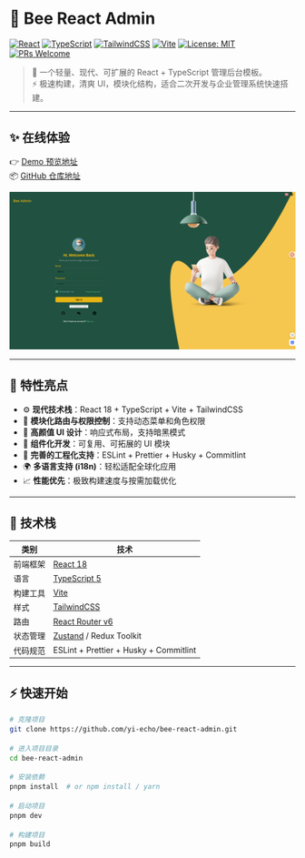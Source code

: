 # 🐝 Bee React Admin

[![React](https://img.shields.io/badge/React-18.0+-61DAFB?logo=react)](https://react.dev/)
[![TypeScript](https://img.shields.io/badge/TypeScript-5.0+-3178C6?logo=typescript)](https://www.typescriptlang.org/)
[![TailwindCSS](https://img.shields.io/badge/TailwindCSS-3.0+-38BDF8?logo=tailwind-css)](https://tailwindcss.com/)
[![Vite](https://img.shields.io/badge/Vite-4.0+-646CFF?logo=vite)](https://vitejs.dev/)
[![License: MIT](https://img.shields.io/badge/License-MIT-yellow.svg)](LICENSE)
[![PRs Welcome](https://img.shields.io/badge/PRs-welcome-brightgreen.svg)](./CONTRIBUTING.md)

> 🧩 一个轻量、现代、可扩展的 React + TypeScript 管理后台模板。  
> ⚡️ 极速构建，清爽 UI，模块化结构，适合二次开发与企业管理系统快速搭建。

---

## ✨ 在线体验

👉 [Demo 预览地址](https://bee-react-admin.vercel.app/)  
📦 [GitHub 仓库地址](https://github.com/yi-echo/bee-react-admin)

![Bee React Admin Preview](./public/preview.png)

---

## 🚀 特性亮点

- ⚙️ **现代技术栈**：React 18 + TypeScript + Vite + TailwindCSS
- 🧭 **模块化路由与权限控制**：支持动态菜单和角色权限
- 🎨 **高颜值 UI 设计**：响应式布局，支持暗黑模式
- 🧩 **组件化开发**：可复用、可拓展的 UI 模块
- 🧰 **完善的工程化支持**：ESLint + Prettier + Husky + Commitlint
- 🌍 **多语言支持 (i18n)**：轻松适配全球化应用
- 📈 **性能优先**：极致构建速度与按需加载优化

---

## 🧱 技术栈

| 类别     | 技术                                                     |
| -------- | -------------------------------------------------------- |
| 前端框架 | [React 18](https://react.dev/)                           |
| 语言     | [TypeScript 5](https://www.typescriptlang.org/)          |
| 构建工具 | [Vite](https://vitejs.dev/)                              |
| 样式     | [TailwindCSS](https://tailwindcss.com/)                  |
| 路由     | [React Router v6](https://reactrouter.com/)              |
| 状态管理 | [Zustand](https://zustand-demo.pmnd.rs/) / Redux Toolkit |
| 代码规范 | ESLint + Prettier + Husky + Commitlint                   |

---

## ⚡️ 快速开始

```bash
# 克隆项目
git clone https://github.com/yi-echo/bee-react-admin.git

# 进入项目目录
cd bee-react-admin

# 安装依赖
pnpm install  # or npm install / yarn

# 启动项目
pnpm dev

# 构建项目
pnpm build
```
